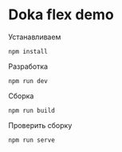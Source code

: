 # Doka flex demo

Устанавливаем

```console
npm install
```

Разработка

```console
npm run dev
```

Сборка

```console
npm run build
```

Проверить сборку

```console
npm run serve
```
